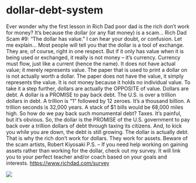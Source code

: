# dollar-debt-system
  Ever wonder why the first lesson in Rich Dad poor dad is the rich don’t work for money?     It’s because the dollar (or any fiat money) is a scam…     Rich Dad Scam #9: “The dollar has value.”     I can hear your doubt, or confusion. Let me explain…     Most people will tell you that the dollar is a tool of exchange. They are, of course, right in one respect. But if it only has value when it is being used or exchanged, it really is not money – it’s currency.     Currency must flow, just like a current (hence the name). It does not have actual value; it merely represents value.     The paper that is used to print a dollar on is not actually worth a dollar. The paper does not have the value, it simply represents the value. It is not money because it holds no individual value.     To take it a step further, dollars are actually the OPPOSITE of value. Dollars are debt.     A dollar is a PROMISE to pay back debt.     The U.S. is over a trillion dollars in debt. A trillion is “1” followed by 12 zeroes. It’s a thousand billion. A trillion seconds is 32,000 years. A stack of $1 bills would be 68,000 miles high. So how do we pay back such monumental debt?     Taxes. It’s painful, but it’s obvious.     So, the dollar is the PROMISE of the U.S. government to pay back over a trillion dollars of debt through taxing its citizens. And, to kick you while you are down, the debt is still growing.     The dollar is actually debt.     That is why the rich don’t work for dollars. They work for assets.     Beware of the scam artists,  Robert Kiyosaki     P.S. – If you need help working on gaining assets rather than working for the dollar, check out my survey. It will link you to your perfect teacher and/or coach based on your goals and interests. https://www.richdad.com/survey


![](https://pbs.twimg.com/media/EXL8cjuXsAcavar?format=png&name=small)
